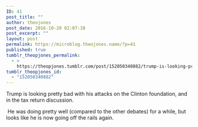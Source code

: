 ```yaml
---
ID: 41
post_title: ""
author: theojones
post_date: 2016-10-20 02:07:38
post_excerpt: ""
layout: post
permalink: https://microblog.theojones.name/?p=41
published: true
tumblr_theopjones_permalink:
  - >
    https://theopjones.tumblr.com/post/152050340882/trump-is-looking-pretty-bad-with-his-attacks-on
tumblr_theopjones_id:
  - "152050340882"
---
```

<p>Trump is looking pretty bad with his attacks on the Clinton foundation, and in the tax return discussion.</p><p> He was doing pretty well (compared to the other debates) for a while, but looks like he is now going off the rails again.  </p>